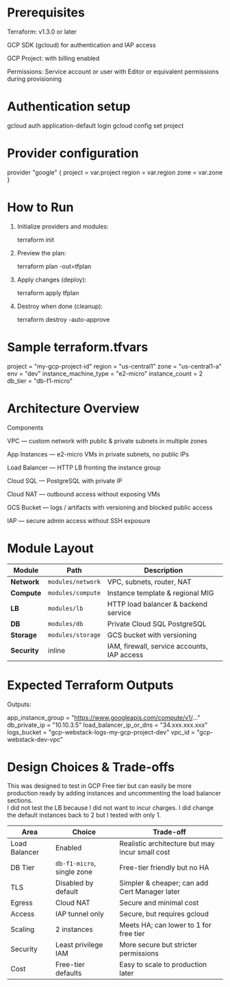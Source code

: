 # Prerequisites

Terraform: v1.3.0 or later

GCP SDK (gcloud) for authentication and IAP access

GCP Project: with billing enabled

Permissions: Service account or user with Editor or equivalent permissions during provisioning

# Authentication setup

gcloud auth application-default login
gcloud config set project <your-gcp-project-id>

# Provider configuration

provider "google" {
  project = var.project
  region  = var.region
  zone    = var.zone
}


# How to Run

1. Initialize providers and modules:

    terraform init

2. Preview the plan:

    terraform plan -out=tfplan

3. Apply changes (deploy):

    terraform apply tfplan

4. Destroy when done (cleanup):

    terraform destroy -auto-approve


# Sample terraform.tfvars

project = "my-gcp-project-id"
region  = "us-central1"
zone    = "us-central1-a"
env     = "dev"
instance_machine_type = "e2-micro"
instance_count = 2
db_tier = "db-f1-micro"


# Architecture Overview

Components

VPC — custom network with public & private subnets in multiple zones

App Instances — e2-micro VMs in private subnets, no public IPs

Load Balancer — HTTP LB fronting the instance group

Cloud SQL — PostgreSQL with private IP

Cloud NAT — outbound access without exposing VMs

GCS Bucket — logs / artifacts with versioning and blocked public access

IAP — secure admin access without SSH exposure


# Module Layout

| Module       | Path              | Description                                 |
| ------------ | ----------------- | ------------------------------------------- |
| **Network**  | `modules/network` | VPC, subnets, router, NAT                   |
| **Compute**  | `modules/compute` | Instance template & regional MIG            |
| **LB**       | `modules/lb`      | HTTP load balancer & backend service        |
| **DB**       | `modules/db`      | Private Cloud SQL PostgreSQL                |
| **Storage**  | `modules/storage` | GCS bucket with versioning                  |
| **Security** | inline            | IAM, firewall, service accounts, IAP access |


# Expected Terraform Outputs

Outputs:

app_instance_group        = "https://www.googleapis.com/compute/v1/..."
db_private_ip             = "10.10.3.5"
load_balancer_ip_or_dns   = "34.xxx.xxx.xxx"
logs_bucket               = "gcp-webstack-logs-my-gcp-project-dev"
vpc_id                    = "gcp-webstack-dev-vpc"


# Design Choices & Trade-offs

This was designed to test in GCP Free tier but can easily be more production ready by adding instances and uncommenting the load balancer sections.  
I did not test the LB because I did not want to incur charges. I did change the default instances back to 2 but I tested with only 1. 


| Area          | Choice                     | Trade-off                                       |
| ------------- | -------------------------- | ----------------------------------------------- |
| Load Balancer | Enabled                    | Realistic architecture but may incur small cost |
| DB Tier       | `db-f1-micro`, single zone | Free-tier friendly but no HA                    |
| TLS           | Disabled by default        | Simpler & cheaper; can add Cert Manager later   |
| Egress        | Cloud NAT                  | Secure and minimal cost                         |
| Access        | IAP tunnel only            | Secure, but requires gcloud                     |
| Scaling       | 2 instances                | Meets HA; can lower to 1 for free tier          |
| Security      | Least privilege IAM        | More secure but stricter permissions            |
| Cost          | Free-tier defaults         | Easy to scale to production later               |
